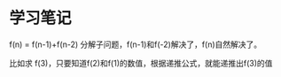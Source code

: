 # 学习笔记

f(n) = f(n-1)+f(n-2)
分解子问题，f(n-1)和f(-2)解决了，f(n)自然解决了。


比如求 f(3)，只要知道f(2)和f(1)的数值，根据递推公式，就能递推出f(3)的值
